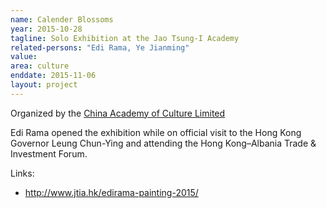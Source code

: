 ```yaml
---
name: Calender Blossoms
year: 2015-10-28
tagline: Solo Exhibition at the Jao Tsung-I Academy
related-persons: "Edi Rama, Ye Jianming"
value:
area: culture
enddate: 2015-11-06
layout: project
---
```

Organized by the [China Academy of Culture Limited](http://www.cefc-culture.co/en/about/)

Edi Rama opened the exhibition while on official visit to the Hong Kong Governor Leung Chun-Ying and attending the Hong Kong–Albania Trade & Investment Forum.

Links:
* <http://www.jtia.hk/edirama-painting-2015/>
